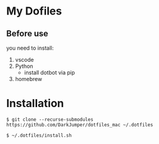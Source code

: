 # My Dofiles

## Before use

you need to install:

1. vscode
2. Python
   - install dotbot via pip
3. homebrew

# Installation

```
$ git clone --recurse-submodules https://github.com/DarkJumper/dotfiles_mac ~/.dotfiles

$ ~/.dotfiles/install.sh
```